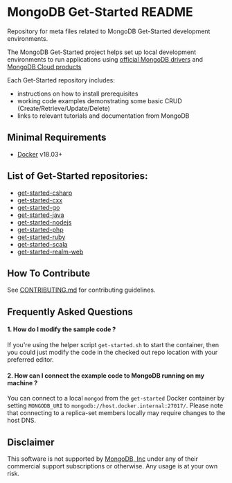 # MongoDB Get-Started README

Repository for meta files related to MongoDB Get-Started development environments.

The MongoDB Get-Started project helps set up local development environments to run
applications using [official MongoDB drivers](https://docs.mongodb.com/ecosystem/drivers/) and [MongoDB Cloud products](https://www.mongodb.com/cloud)

Each Get-Started repository includes:
 - instructions on how to install prerequisites
 - working code examples demonstrating some basic CRUD (Create/Retrieve/Update/Delete)
 - links to relevant tutorials and documentation from MongoDB

## Minimal Requirements 

* [Docker](https://docs.docker.com/) v18.03+ 

## List of Get-Started repositories:

* [get-started-csharp](https://github.com/mongodb-developer/get-started-csharp)
* [get-started-cxx](https://github.com/mongodb-developer/get-started-cxx)
* [get-started-go](https://github.com/mongodb-developer/get-started-go)
* [get-started-java](https://github.com/mongodb-developer/get-started-java)
* [get-started-nodejs](https://github.com/mongodb-developer/get-started-nodejs)
* [get-started-php](https://github.com/mongodb-developer/get-started-php)
* [get-started-ruby](https://github.com/mongodb-developer/get-started-ruby)
* [get-started-scala](https://github.com/mongodb-developer/get-started-scala)
* [get-started-realm-web](https://github.com/mongodb-developer/get-started-realm-web)

## How To Contribute

See [CONTRIBUTING.md](./CONTRIBUTING.md) for contributing guidelines.

## Frequently Asked Questions 

#### 1. How do I modify the sample code ?

If you're using the helper script `get-started.sh` to start the container, then you could just modify the code in the checked out repo location with your preferred editor.

#### 2. How can I connect the example code to MongoDB running on my machine ?

You can connect to a local `mongod` from the `get-started` Docker container by setting `MONGODB_URI` to `mongodb://host.docker.internal:27017/`. Please note that connecting to a replica-set members locally may require changes to the host DNS. 

## Disclaimer

This software is not supported by [MongoDB, Inc](https://www.mongodb.com)
under any of their commercial support subscriptions or otherwise. Any usage is at your own risk.
